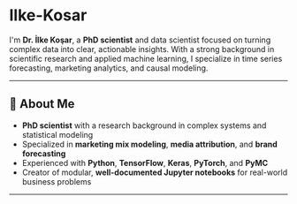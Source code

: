 # Ilke-Kosar




I'm **Dr. İlke Koşar**, a **PhD scientist** and data scientist focused on turning complex data into clear, actionable insights. With a strong background in scientific research and applied machine learning, I specialize in time series forecasting, marketing analytics, and causal modeling.

---

## 🧠 About Me

- **PhD scientist** with a research background in complex systems and statistical modeling  
- Specialized in **marketing mix modeling**, **media attribution**, and **brand forecasting**  
- Experienced with **Python**, **TensorFlow**, **Keras**, **PyTorch**, and **PyMC**  
- Creator of modular, **well-documented Jupyter notebooks** for real-world business problems

---
